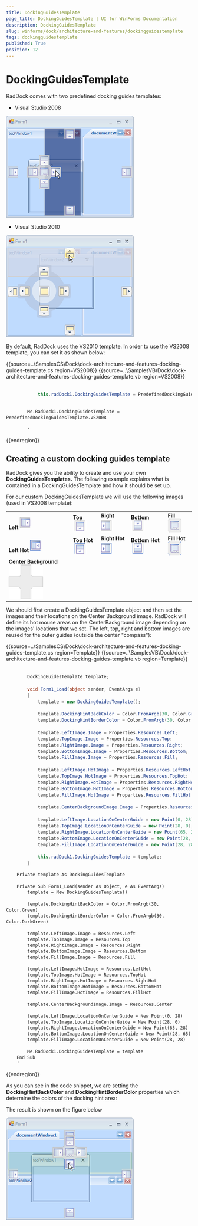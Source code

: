 ```yaml
---
title: DockingGuidesTemplate
page_title: DockingGuidesTemplate | UI for WinForms Documentation
description: DockingGuidesTemplate
slug: winforms/dock/architecture-and-features/dockingguidestemplate
tags: dockingguidestemplate
published: True
position: 12
---
```


# DockingGuidesTemplate
 
RadDock comes with two predefined docking guides templates:

* Visual Studio 2008 

![dock-architecture-and-features-docking-guides-template 001](images/dock-architecture-and-features-docking-guides-template001.png)

* Visual Studio 2010 

![dock-architecture-and-features-docking-guides-template 002](images/dock-architecture-and-features-docking-guides-template002.png)

By default, RadDock uses the VS2010 template. In order to use the VS2008 template, you can set it as shown below: 

{{source=..\SamplesCS\Dock\dock-architecture-and-features-docking-guides-template.cs region=VS2008}} 
{{source=..\SamplesVB\Dock\dock-architecture-and-features-docking-guides-template.vb region=VS2008}} 

````C#
            
            this.radDock1.DockingGuidesTemplate = PredefinedDockingGuidesTemplate.VS2008;
````
````VB.NET

        Me.RadDock1.DockingGuidesTemplate = PredefinedDockingGuidesTemplate.VS2008

        '
````

{{endregion}} 
 
## Creating a custom docking guides template

RadDock gives you the ability to create and use your own __DockingGuidesTemplates.__ The following example explains what is contained in a DockingGuidesTemplate and how it should be set up.
          
For our custom DockingGuidesTemplate we will use the following images (used in VS2008 template): 

||||||
|----|----|----|----|----|
| __Left__ ![dock-architecture-and-features-docking-guides-template 003](images/dock-architecture-and-features-docking-guides-template003.png)| __Top__ ![dock-architecture-and-features-docking-guides-template 004](images/dock-architecture-and-features-docking-guides-template004.png)| __Right__ ![dock-architecture-and-features-docking-guides-template 005](images/dock-architecture-and-features-docking-guides-template005.png)| __Bottom__ ![dock-architecture-and-features-docking-guides-template 006](images/dock-architecture-and-features-docking-guides-template006.png)| __Fill__ ![dock-architecture-and-features-docking-guides-template 007](images/dock-architecture-and-features-docking-guides-template007.png)|
| __Left Hot__ ![dock-architecture-and-features-docking-guides-template 008](images/dock-architecture-and-features-docking-guides-template008.png)| __Top Hot__ ![dock-architecture-and-features-docking-guides-template 009](images/dock-architecture-and-features-docking-guides-template009.png)| __Right Hot__ ![dock-architecture-and-features-docking-guides-template 011](images/dock-architecture-and-features-docking-guides-template011.png)| __Bottom Hot__ ![dock-architecture-and-features-docking-guides-template 012](images/dock-architecture-and-features-docking-guides-template012.png)| __Fill Hot__ ![dock-architecture-and-features-docking-guides-template 013](images/dock-architecture-and-features-docking-guides-template013.png)|
| __Center Background__ ![dock-architecture-and-features-docking-guides-template 014](images/dock-architecture-and-features-docking-guides-template014.png)|||||

We should first create a DockingGuidesTemplate object and then set the images and their locations on the Center Background image. RadDock will define its hot mouse areas on the CenterBackground image depending on the images' locations that we set. The left, top, right and bottom images are reused for the outer guides (outside the center "compass"): 

{{source=..\SamplesCS\Dock\dock-architecture-and-features-docking-guides-template.cs region=Template}} 
{{source=..\SamplesVB\Dock\dock-architecture-and-features-docking-guides-template.vb region=Template}} 

````C#

        DockingGuidesTemplate template;
       
        void Form1_Load(object sender, EventArgs e)
        {
            template = new DockingGuidesTemplate();
             
            template.DockingHintBackColor = Color.FromArgb(30, Color.Green);
            template.DockingHintBorderColor = Color.FromArgb(30, Color.DarkGreen);
            
            template.LeftImage.Image = Properties.Resources.Left;
            template.TopImage.Image = Properties.Resources.Top;
            template.RightImage.Image = Properties.Resources.Right;
            template.BottomImage.Image = Properties.Resources.Bottom;
            template.FillImage.Image = Properties.Resources.Fill;
            
            template.LeftImage.HotImage = Properties.Resources.LeftHot;
            template.TopImage.HotImage = Properties.Resources.TopHot;
            template.RightImage.HotImage = Properties.Resources.RightHot;
            template.BottomImage.HotImage = Properties.Resources.BottomHot;
            template.FillImage.HotImage = Properties.Resources.FillHot;
            
            template.CenterBackgroundImage.Image = Properties.Resources.Center;
            
            template.LeftImage.LocationOnCenterGuide = new Point(0, 28);
            template.TopImage.LocationOnCenterGuide = new Point(28, 0);
            template.RightImage.LocationOnCenterGuide = new Point(65, 28);
            template.BottomImage.LocationOnCenterGuide = new Point(28, 65);
            template.FillImage.LocationOnCenterGuide = new Point(28, 28);
        
            this.radDock1.DockingGuidesTemplate = template;
        }
````
````VB.NET
    Private template As DockingGuidesTemplate

    Private Sub Form1_Load(sender As Object, e As EventArgs)
        template = New DockingGuidesTemplate()

        template.DockingHintBackColor = Color.FromArgb(30, Color.Green)
        template.DockingHintBorderColor = Color.FromArgb(30, Color.DarkGreen)

        template.LeftImage.Image = Resources.Left
        template.TopImage.Image = Resources.Top
        template.RightImage.Image = Resources.Right
        template.BottomImage.Image = Resources.Bottom
        template.FillImage.Image = Resources.Fill

        template.LeftImage.HotImage = Resources.LeftHot
        template.TopImage.HotImage = Resources.TopHot
        template.RightImage.HotImage = Resources.RightHot
        template.BottomImage.HotImage = Resources.BottomHot
        template.FillImage.HotImage = Resources.FillHot

        template.CenterBackgroundImage.Image = Resources.Center

        template.LeftImage.LocationOnCenterGuide = New Point(0, 28)
        template.TopImage.LocationOnCenterGuide = New Point(28, 0)
        template.RightImage.LocationOnCenterGuide = New Point(65, 28)
        template.BottomImage.LocationOnCenterGuide = New Point(28, 65)
        template.FillImage.LocationOnCenterGuide = New Point(28, 28)

        Me.RadDock1.DockingGuidesTemplate = template
    End Sub
    '
````

{{endregion}}  

As you can see in the code snippet, we are setting the __DockingHintBackColor__ and __DockingHintBorderColor__ properties which determine the colors of the docking hint area:
        

The result is shown on the figure below

![dock-architecture-and-features-docking-guides-template 015](images/dock-architecture-and-features-docking-guides-template015.png)
